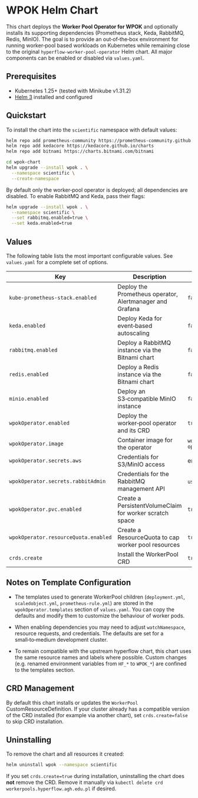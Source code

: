 # WPOK Helm Chart

This chart deploys the **Worker Pool Operator for WPOK** and optionally
installs its supporting dependencies (Prometheus stack, Keda,
RabbitMQ, Redis, MinIO).  The goal is to provide an out‑of‑the‑box
environment for running worker‑pool based workloads on Kubernetes while
remaining close to the original `hyperflow-worker-pool-operator` Helm
chart.  All major components can be enabled or disabled via
`values.yaml`.

## Prerequisites

* Kubernetes 1.25+ (tested with Minikube v1.31.2)
* [Helm 3](https://helm.sh/) installed and configured

## Quickstart

To install the chart into the `scientific` namespace with default
values:

```bash
helm repo add prometheus-community https://prometheus-community.github.io/helm-charts
helm repo add kedacore https://kedacore.github.io/charts
helm repo add bitnami https://charts.bitnami.com/bitnami

cd wpok-chart
helm upgrade --install wpok . \
  --namespace scientific \
  --create-namespace
```

By default only the worker‑pool operator is deployed; all dependencies
are disabled.  To enable RabbitMQ and Keda, pass their flags:

```bash
helm upgrade --install wpok . \
  --namespace scientific \
  --set rabbitmq.enabled=true \
  --set keda.enabled=true
```

## Values

The following table lists the most important configurable values.  See
`values.yaml` for a complete set of options.

| Key | Description | Default |
| --- | ----------- | ------- |
| `kube-prometheus-stack.enabled` | Deploy the Prometheus operator, Alertmanager and Grafana | `false` |
| `keda.enabled` | Deploy Keda for event‑based autoscaling | `false` |
| `rabbitmq.enabled` | Deploy a RabbitMQ instance via the Bitnami chart | `false` |
| `redis.enabled` | Deploy a Redis instance via the Bitnami chart | `false` |
| `minio.enabled` | Deploy an S3‑compatible MinIO instance | `false` |
| `wpokOperator.enabled` | Deploy the worker‑pool operator and its CRD | `true` |
| `wpokOperator.image` | Container image for the operator | `worker-pool-operator:0.2.6` |
| `wpokOperator.secrets.aws` | Credentials for S3/MinIO access | empty |
| `wpokOperator.secrets.rabbitAdmin` | Credentials for the RabbitMQ management API | `user`/`pass` |
| `wpokOperator.pvc.enabled` | Create a PersistentVolumeClaim for worker scratch space | `true` |
| `wpokOperator.resourceQuota.enabled` | Create a ResourceQuota to cap worker pool resources | `true` |
| `crds.create` | Install the WorkerPool CRD | `true` |

## Notes on Template Configuration

* The templates used to generate WorkerPool children (`deployment.yml`,
  `scaledobject.yml`, `prometheus-rule.yml`) are stored in the
  `wpokOperator.templates` section of `values.yaml`.  You can copy
  the defaults and modify them to customize the behaviour of worker pods.

* When enabling dependencies you may need to adjust
  `watchNamespace`, resource requests, and credentials.  The defaults are
  set for a small‑to‑medium development cluster.

* To remain compatible with the upstream hyperflow chart, this chart
  uses the same resource names and labels where possible.  Custom
  changes (e.g. renamed environment variables from `HF_*` to
  `WPOK_*`) are confined to the templates section.

## CRD Management

By default this chart installs or updates the `WorkerPool`
CustomResourceDefinition.  If your cluster already has a compatible
version of the CRD installed (for example via another chart), set
`crds.create=false` to skip CRD installation.

## Uninstalling

To remove the chart and all resources it created:

```bash
helm uninstall wpok --namespace scientific
```

If you set `crds.create=true` during installation, uninstalling the
chart does **not** remove the CRD.  Remove it manually via
`kubectl delete crd workerpools.hyperflow.agh.edu.pl` if desired.